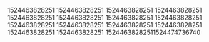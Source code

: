 1524463828251
1524463828251
1524463828251
1524463828251
1524463828251
1524463828251
1524463828251
1524463828251
1524463828251
1524463828251
1524463828251
1524463828251
1524463828251
1524463828251
15244638282511524474736740
